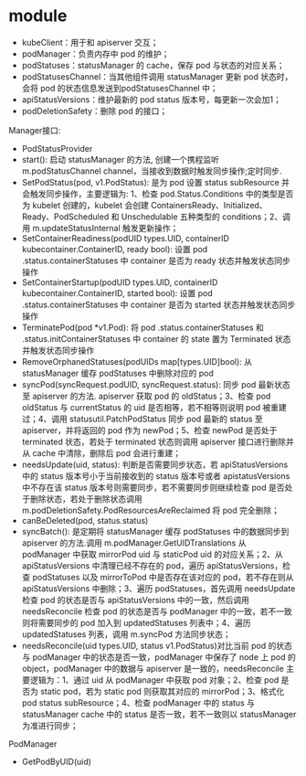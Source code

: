 # module

- kubeClient：用于和 apiserver 交互；
- podManager：负责内存中 pod 的维护；
- podStatuses：statusManager 的 cache，保存 pod 与状态的对应关系；
- podStatusesChannel：当其他组件调用 statusManager 更新 pod 状态时，会将 pod 的状态信息发送到podStatusesChannel 中；
- apiStatusVersions：维护最新的 pod status 版本号，每更新一次会加1；
- podDeletionSafety：删除 pod 的接口；


Manager接口:
- PodStatusProvider
- start(): 启动 statusManager 的方法, 创建一个携程监听 m.podStatusChannel channel，当接收到数据时触发同步操作;定时同步.
- SetPodStatus(pod, v1.PodStatus):  是为 pod 设置 status subResource 并会触发同步操作，主要逻辑为: 1、检查 pod.Status.Conditions 中的类型是否为 kubelet 创建的，kubelet 会创建 ContainersReady、Initialized、Ready、PodScheduled 和 Unschedulable 五种类型的 conditions；2、调用 m.updateStatusInternal 触发更新操作；
- SetContainerReadiness(podUID types.UID, containerID kubecontainer.ContainerID, ready bool): 设置 pod .status.containerStatuses 中 container 是否为 ready 状态并触发状态同步操作
- SetContainerStartup(podUID types.UID, containerID kubecontainer.ContainerID, started bool): 设置 pod .status.containerStatuses 中 container 是否为 started 状态并触发状态同步操作
- TerminatePod(pod *v1.Pod): 将 pod .status.containerStatuses 和 .status.initContainerStatuses 中 container 的 state 置为 Terminated 状态并触发状态同步操作
- RemoveOrphanedStatuses(podUIDs map[types.UID]bool): 从 statusManager 缓存 podStatuses 中删除对应的 pod
- syncPod(syncRequest.podUID, syncRequest.status): 同步 pod 最新状态至 apiserver 的方法. apiserver 获取 pod 的 oldStatus；3、检查 pod oldStatus 与 currentStatus 的 uid 是否相等，若不相等则说明 pod 被重建过；4、调用 statusutil.PatchPodStatus 同步 pod 最新的 status 至 apiserver，并将返回的 pod 作为 newPod；5、检查 newPod 是否处于 terminated 状态，若处于 terminated 状态则调用 apiserver 接口进行删除并从 cache 中清除，删除后 pod 会进行重建；
- needsUpdate(uid, status): 判断是否需要同步状态，若 apiStatusVersions 中的 status 版本号小于当前接收到的 status 版本号或者 apistatusVersions 中不存在该 status 版本号则需要同步，若不需要同步则继续检查 pod 是否处于删除状态，若处于删除状态调用 m.podDeletionSafety.PodResourcesAreReclaimed 将  pod 完全删除；
- canBeDeleted(pod, status.status)
- syncBatch(): 是定期将 statusManager 缓存 podStatuses 中的数据同步到 apiserver 的方法.调用 m.podManager.GetUIDTranslations 从 podManager 中获取 mirrorPod uid 与 staticPod uid 的对应关系；2、从  apiStatusVersions 中清理已经不存在的 pod，遍历 apiStatusVersions，检查 podStatuses 以及 mirrorToPod 中是否存在该对应的 pod，若不存在则从 apiStatusVersions 中删除；3、遍历 podStatuses，首先调用 needsUpdate 检查 pod 的状态是否与 apiStatusVersions 中的一致，然后调用 needsReconcile 检查 pod 的状态是否与 podManager 中的一致，若不一致则将需要同步的 pod 加入到 updatedStatuses 列表中；4、遍历 updatedStatuses 列表，调用 m.syncPod 方法同步状态；
- needsReconcile(uid types.UID, status v1.PodStatus)对比当前 pod 的状态与 podManager 中的状态是否一致，podManager 中保存了 node 上 pod 的 object，podManager 中的数据与 apiserver 是一致的，needsReconcile  主要逻辑为：1、通过 uid 从 podManager 中获取 pod 对象；2、检查 pod 是否为 static pod，若为 static pod 则获取其对应的 mirrorPod；3、格式化 pod status subResource；4、检查 podManager 中的 status 与 statusManager cache 中的 status 是否一致，若不一致则以 statusManager 为准进行同步；


PodManager
- GetPodByUID(uid)